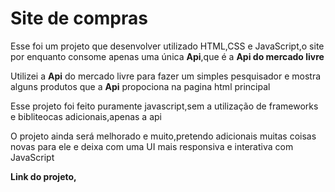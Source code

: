 # Site de compras 
<style>
    main{
        font-size:1.1em
        line-height: 1.3em;
    }
</style>
 <main>
        <section class="apresentação">
          
<p>
Esse foi um projeto que desenvolver utilizado HTML,CSS e JavaScript,o site por enquanto consome apenas uma única <b>Api</b>,que é a <b>Api do mercado livre</b>
</p>
<p>
    Utilizei a <b>Api</b> do mercado livre para fazer um simples pesquisador e mostra alguns produtos que a <b>Api</b> propociona na pagina html principal 
</p>
<p> Esse projeto foi feito puramente javascript,sem a utilização de frameworks e bibliteocas adicionais,apenas a api </p>
<p>O projeto ainda será melhorado e muito,pretendo adicionais muitas coisas novas para ele e deixa com uma UI mais responsiva e interativa com JavaScript </p>
<strong> Link do projeto,<a href='./index.html' target='_blank'></a>
</strong>
</section>
</main>
